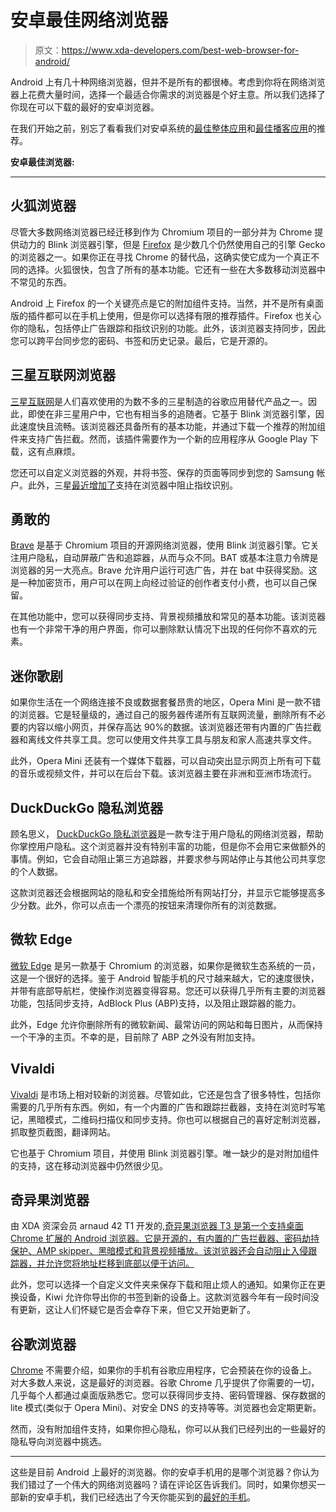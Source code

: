 # 安卓最佳网络浏览器

> 原文：<https://www.xda-developers.com/best-web-browser-for-android/>

Android 上有几十种网络浏览器，但并不是所有的都很棒。考虑到你将在网络浏览器上花费大量时间，选择一个最适合你需求的浏览器是个好主意。所以我们选择了你现在可以下载的最好的安卓浏览器。

在我们开始之前，别忘了看看我们对安卓系统的[最佳整体应用](https://www.xda-developers.com/best-android-apps/)和[最佳播客应用](https://www.xda-developers.com/best-podcast-app-android/)的推荐。

**安卓最佳浏览器:**

* * *

## 火狐浏览器

尽管大多数网络浏览器已经迁移到作为 Chromium 项目的一部分并为 Chrome 提供动力的 Blink 浏览器引擎，但是 [Firefox](https://play.google.com/store/apps/details?id=org.mozilla.firefox) 是少数几个仍然使用自己的引擎 Gecko 的浏览器之一。如果你正在寻找 Chrome 的替代品，这确实使它成为一个真正不同的选择。火狐很快，包含了所有的基本功能。它还有一些在大多数移动浏览器中不常见的东西。

Android 上 Firefox 的一个关键亮点是它的附加组件支持。当然，并不是所有桌面版的插件都可以在手机上使用，但是你可以选择有限的推荐插件。Firefox 也关心你的隐私，包括停止广告跟踪和指纹识别的功能。此外，该浏览器支持同步，因此您可以跨平台同步您的密码、书签和历史记录。最后，它是开源的。

## 三星互联网浏览器

[三星互联网](https://play.google.com/store/apps/details?id=com.sec.android.app.sbrowser)是人们喜欢使用的为数不多的三星制造的谷歌应用替代产品之一。因此，即使在非三星用户中，它也有相当多的追随者。它基于 Blink 浏览器引擎，因此速度快且流畅。该浏览器还具备所有的基本功能，并通过下载一个推荐的附加组件来支持广告拦截。然而，该插件需要作为一个新的应用程序从 Google Play 下载，这有点麻烦。

您还可以自定义浏览器的外观，并将书签、保存的页面等同步到您的 Samsung 帐户。此外，三星[最近增加了](https://www.xda-developers.com/samsung-internet-15-beta-changelog/)支持在浏览器中阻止指纹识别。

## 勇敢的

[Brave](https://play.google.com/store/apps/details?id=com.brave.browser) 是基于 Chromium 项目的开源网络浏览器，使用 Blink 浏览器引擎。它关注用户隐私，自动屏蔽广告和追踪器，从而与众不同。BAT 或基本注意力令牌是浏览器的另一大亮点。Brave 允许用户运行可选广告，并在 bat 中获得奖励。这是一种加密货币，用户可以在网上向经过验证的创作者支付小费，也可以自己保留。

在其他功能中，您可以获得同步支持、背景视频播放和常见的基本功能。该浏览器也有一个非常干净的用户界面，你可以删除默认情况下出现的任何你不喜欢的元素。

## 迷你歌剧

如果你生活在一个网络连接不良或数据套餐昂贵的地区，Opera Mini 是一款不错的浏览器。它是轻量级的，通过自己的服务器传递所有互联网流量，删除所有不必要的内容以缩小网页，并保存高达 90%的数据。该浏览器还带有内置的广告拦截器和离线文件共享工具。您可以使用文件共享工具与朋友和家人高速共享文件。

此外，Opera Mini 还装有一个媒体下载器，可以自动突出显示网页上所有可下载的音乐或视频文件，并可以在后台下载。该浏览器主要在非洲和亚洲市场流行。

## DuckDuckGo 隐私浏览器

顾名思义， [DuckDuckGo 隐私浏览器](https://play.google.com/store/apps/details?id=com.duckduckgo.mobile.android)是一款专注于用户隐私的网络浏览器，帮助你掌控用户隐私。这个浏览器并没有特别丰富的功能，但是你不会用它来做额外的事情。例如，它会自动阻止第三方追踪器，并要求参与网站停止与其他公司共享您的个人数据。

这款浏览器还会根据网站的隐私和安全措施给所有网站打分，并显示它能够提高多少分数。此外，你可以点击一个漂亮的按钮来清理你所有的浏览数据。

## 微软 Edge

[微软 Edge](https://play.google.com/store/apps/details?id=com.microsoft.emmx) 是另一款基于 Chromium 的浏览器，如果你是微软生态系统的一员，这是一个很好的选择。鉴于 Android 智能手机的尺寸越来越大，它的速度很快，并带有底部导航栏，使操作浏览器变得容易。您还可以获得几乎所有主要的浏览器功能，包括同步支持，AdBlock Plus (ABP)支持，以及阻止跟踪器的能力。

此外，Edge 允许你删除所有的微软新闻、最常访问的网站和每日图片，从而保持一个干净的主页。不幸的是，目前除了 ABP 之外没有附加支持。

## Vivaldi

[Vivaldi](https://play.google.com/store/apps/details?id=com.vivaldi.browser) 是市场上相对较新的浏览器。尽管如此，它还是包含了很多特性，包括你需要的几乎所有东西。例如，有一个内置的广告和跟踪拦截器，支持在浏览时写笔记，黑暗模式，二维码扫描仪和同步支持。你也可以根据自己的喜好定制浏览器，抓取整页截图，翻译网站。

它也基于 Chromium 项目，并使用 Blink 浏览器引擎。唯一缺少的是对附加组件的支持，这在移动浏览器中仍然很少见。

## 奇异果浏览器

由 XDA 资深会员 arnaud 42 T1 开发的,[奇异果浏览器 T3 是第一个支持桌面 Chrome 扩展的 Android 浏览器。它是开源的，有内置的广告拦截器、密码劫持保护、AMP skipper、黑暗模式和背景视频播放。该浏览器还会自动阻止入侵跟踪器，并允许您将地址栏移到底部以便于访问。](https://play.google.com/store/apps/details?id=com.kiwibrowser.browser)

此外，您可以选择一个自定义文件夹来保存下载和阻止烦人的通知。如果你正在更换设备，Kiwi 允许你导出你的书签到新的设备上。这款浏览器今年有一段时间没有更新，这让人们怀疑它是否会幸存下来，但它又开始更新了。

## 谷歌浏览器

[Chrome](https://play.google.com/store/apps/details?id=com.android.chrome) 不需要介绍，如果你的手机有谷歌应用程序，它会预装在你的设备上。对大多数人来说，这是最好的浏览器。谷歌 Chrome 几乎提供了你需要的一切，几乎每个人都通过桌面版熟悉它。您可以获得同步支持、密码管理器、保存数据的 lite 模式(类似于 Opera Mini)、对安全 DNS 的支持等等。浏览器也会定期更新。

然而，没有附加组件支持，如果你担心隐私，你可以从我们已经列出的一些最好的隐私导向浏览器中挑选。

* * *

这些是目前 Android 上最好的浏览器。你的安卓手机用的是哪个浏览器？你认为我们错过了一个伟大的网络浏览器吗？请在评论区告诉我们。同时，如果你想买一部新的安卓手机，我们已经选出了今天你能买到的[最好的手机](https://www.xda-developers.com/best-android-phones/)。